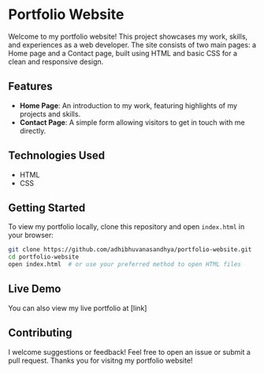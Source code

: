 # Portfolio Website

Welcome to my portfolio website! This project showcases my work, skills, and experiences as a  web developer. The site consists of two main pages: a Home page and a Contact page, built using HTML and basic CSS for a clean and responsive design.

## Features

- **Home Page**: An introduction to my work, featuring highlights of my projects and skills.
- **Contact Page**: A simple form allowing visitors to get in touch with me directly.

## Technologies Used

- HTML
- CSS

## Getting Started

To view my portfolio locally, clone this repository and open `index.html` in your browser:

```bash
git clone https://github.com/adhibhuvanasandhya/portfolio-website.git
cd portfolio-website
open index.html  # or use your preferred method to open HTML files
```

## Live Demo

You can also view my live portfolio at [link]

## Contributing

I welcome suggestions or feedback! Feel free to open an issue or submit a pull request.
Thanks you for visitng my portfolio website!

